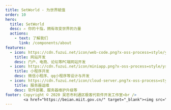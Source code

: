 ```yaml
---
title: SetWorld - 为世界赋值
order: 10
hero:
  title: SetWorld
  desc: ✍ 你的十指，拥有改变世界的力量
  actions:
    - text: 了解我们
      link: /components/about
features:
  - icon: https://cdn.fuzui.net/icon/web-code.png?x-oss-process=style/ys
    title: 网站开发
    desc: 门户、电商、论坛等PC端网站开发
  - icon: https://cdn.fuzui.net/icon/miniapp.png?x-oss-process=style/ys
    title: 小程序开发
    desc: 微信小程序、qq小程序等设计与开发
  - icon: https://cdn.fuzui.net/icon/cloud-server.png?x-oss-process=style/ys
    title: 服务器运维
    desc: 软件部署、服务器维护升级等
footer: Copyright © 2020 吴忠市利通区极客代软件开发工作室<br />
        <a href="https://beian.miit.gov.cn/" target="_blank"><img src="https://cdn.fuzui.net/icon/beian.png?x-oss-process=style/ys" style="width:15px"/> 宁ICP备2020001732号-1 </a>
---
```



